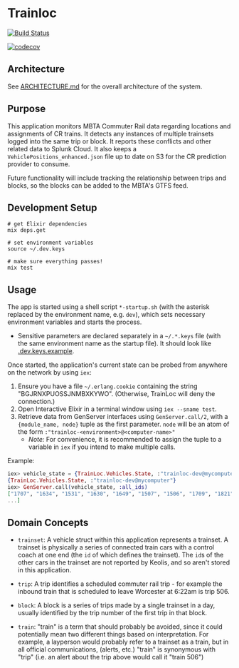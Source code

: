# Trainloc

[![Build Status](https://semaphoreci.com/api/v1/projects/5cf9d2cb-6d4a-4281-a3cd-24607ac5ed02/1552412/badge.svg)](https://semaphoreci.com/mbta/train_loc)

[![codecov](https://codecov.io/gh/mbta/train_loc/branch/master/graph/badge.svg?token=aYAhtOpcCw)](https://codecov.io/gh/mbta/train_loc)

## Architecture

See [ARCHITECTURE.md](ARCHITECTURE.md) for the overall architecture of the system.

## Purpose

This application monitors MBTA Commuter Rail data regarding locations and assignments of CR trains.
It detects any instances of multiple trainsets logged into the same trip or block.
It reports these conflicts and other related data to Splunk Cloud.
It also keeps a `VehiclePositions_enhanced.json` file up to date on S3 for the CR prediction provider to consume.

Future functionality will include tracking the relationship between trips and blocks, so the blocks
can be added to the MBTA's GTFS feed.

## Development Setup

```
# get Elixir dependencies
mix deps.get

# set environment variables
source ~/.dev.keys

# make sure everything passes!
mix test
```

## Usage

The app is started using a shell script `*-startup.sh` (with the asterisk replaced by the environment name,
e.g. `dev`), which sets necessary environment variables and starts the process.
* Sensitive parameters are declared separately in a `~/.*.keys` file (with the same environment name as the startup file). It should look like [.dev.keys.example](.dev.keys.example).

Once started, the application's current state can be probed from anywhere on the network by using `iex`:
1. Ensure you have a file `~/.erlang.cookie` containing the string "BGJRNXPUOSSJNMBXKYWO".
(Otherwise, TrainLoc will deny the connection.)
2. Open Interactive Elixir in a terminal window using `iex --sname test`.
3. Retrieve data from GenServer interfaces using `GenServer.call/2`, with a `{module_name, node}` tuple as the first parameter. `node` will be an atom of the form `:"trainloc-<environment>@<computer-name>"`
    * *Note:* For convenience, it is recommended to assign the tuple to a variable in `iex` if you intend to make multiple calls.

  Example:
```elixir
iex> vehicle_state = {TrainLoc.Vehicles.State, :"trainloc-dev@mycomputer"}
{TrainLoc.Vehicles.State, :"trainloc-dev@mycomputer"}
iex> GenServer.call(vehicle_state, :all_ids)
["1707", "1634", "1531", "1630", "1649", "1507", "1506", "1709", "1821", "1724",
...]
```

## Domain Concepts

* `trainset`: A vehicle struct within this application represents a trainset. A
  trainset is physically a series of connected train cars with a control coach
  at one end (the `id` of which defines the trainset). The `id`s of the other
  cars in the trainset are not reported by Keolis, and so aren't stored in this
  application.

* `trip`: A trip identifies a scheduled commuter rail trip - for example the
  inbound train that is scheduled to leave Worcester at 6:22am is trip 506.

* `block`: A block is a series of trips made by a single trainset in a day,
  usually identified by the trip number of the first trip in that block.

* `train`: "train" is a term that should probably be avoided, since it could
  potentially mean two different things based on interpretation. For example, a
  layperson would probably refer to a trainset as a train, but in all official
  communications, (alerts, etc.) "train" is synonymous with "trip" (i.e. an alert
  about the trip above would call it "train 506")
